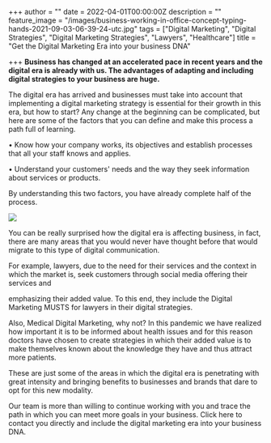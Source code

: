 +++
author = ""
date = 2022-04-01T00:00:00Z
description = ""
feature_image = "/images/business-working-in-office-concept-typing-hands-2021-09-03-06-39-24-utc.jpg"
tags = ["Digital Marketing", "Digital Strategies", "Digital Marketing Strategies", "Lawyers", "Healthcare"]
title = "Get the Digital Marketing Era into your business DNA"

+++
**Business has changed at an accelerated pace in recent years and the digital era is already with us. The advantages of adapting and including digital strategies to your business are huge.**

The digital era has arrived and businesses must take into account that implementing a digital marketing strategy is essential for their growth in this era, but how to start? Any change at the beginning can be complicated, but here are some of the factors that you can define and make this process a path full of learning.

• Know how your company works, its objectives and establish processes that all your staff knows and applies.

• Understand your customers' needs and the way they seek information about services or products.

By understanding this two factors, you have already complete half of the process.

[![](/images/banner-digital-reputation-03.png)](https://bit.ly/3JVC6Av "Lawyers")

You can be really surprised how the digital era is affecting business, in fact, there are many areas that you would never have thought before that would migrate to this type of digital communication.

For example, lawyers, due to the need for their services and the context in which the market is, seek customers through social media offering their services and

emphasizing their added value. To this end, they include the Digital Marketing MUSTS for lawyers in their digital strategies.

Also, Medical Digital Marketing, why not? In this pandemic we have realized how important it is to be informed about health issues and for this reason doctors have chosen to create strategies in which their added value is to make themselves known about the knowledge they have and thus attract more patients.

These are just some of the areas in which the digital era is penetrating with great intensity and bringing benefits to businesses and brands that dare to opt for this new modality.

Our team is more than willing to continue working with you and trace the path in which you can meet more goals in your business. Click here to contact you directly and include the digital marketing era into your business DNA.